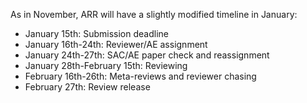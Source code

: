 As in November, ARR will have a slightly modified timeline in January:
* January 15th: Submission deadline
* January 16th-24th: Reviewer/AE assignment
* January 24th-27th: SAC/AE paper check and reassignment
* January 28th-February 15th: Reviewing
* February 16th-26th: Meta-reviews and reviewer chasing
* February 27th: Review release
